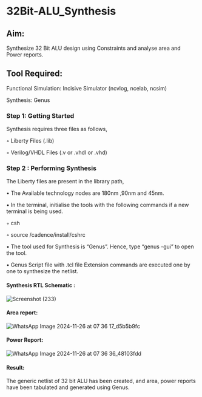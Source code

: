 # 32Bit-ALU_Synthesis

## Aim:

Synthesize 32 Bit ALU design using Constraints and analyse area and Power reports.

## Tool Required:

Functional Simulation: Incisive Simulator (ncvlog, ncelab, ncsim)

Synthesis: Genus

### Step 1: Getting Started

Synthesis requires three files as follows,

◦ Liberty Files (.lib)

◦ Verilog/VHDL Files (.v or .vhdl or .vhd)

### Step 2 : Performing Synthesis

The Liberty files are present in the library path,

• The Available technology nodes are 180nm ,90nm and 45nm.

• In the terminal, initialise the tools with the following commands if a new terminal is being
used.

◦ csh

◦ source /cadence/install/cshrc

• The tool used for Synthesis is “Genus”. Hence, type “genus -gui” to open the tool.

• Genus Script file with .tcl file Extension commands are executed one by one to synthesize the netlist.

#### Synthesis RTL Schematic :

![Screenshot (233)](https://github.com/user-attachments/assets/f3d2a869-aa80-472a-abed-7789ebe697cf)

#### Area report:

![WhatsApp Image 2024-11-26 at 07 36 17_d5b5b9fc](https://github.com/user-attachments/assets/f640144d-7c6d-49cc-b787-4d9326a70b61)


#### Power Report:

![WhatsApp Image 2024-11-26 at 07 36 36_48103fdd](https://github.com/user-attachments/assets/57a57b9c-2b84-4e7f-853a-a0ff27a6a3e4)

#### Result: 

The generic netlist of 32 bit ALU  has been created, and area, power reports have been tabulated and generated using Genus.
